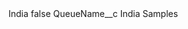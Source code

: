 <?xml version="1.0" encoding="UTF-8"?>
<CustomMetadata xmlns="http://soap.sforce.com/2006/04/metadata" xmlns:xsi="http://www.w3.org/2001/XMLSchema-instance" xmlns:xsd="http://www.w3.org/2001/XMLSchema">
    <label>India</label>
    <protected>false</protected>
    <values>
        <field>QueueName__c</field>
        <value xsi:type="xsd:string">India Samples</value>
    </values>
</CustomMetadata>
